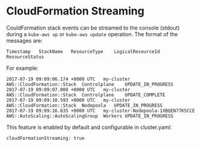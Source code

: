 # CloudFormation Streaming

CouldFormation stack events can be streamed to the console (stdout) during a `kube-aws up` or `kube-aws update` operation.
The format of the messages are:
```
Timestamp   StackName   ResourceType    LogicalResourceId   ResourceStatus
```
For example:
```
2017-07-19 09:09:06.174 +0000 UTC	my-cluster  AWS::CloudFormation::Stack	Controlplane	UPDATE_IN_PROGRESS
2017-07-19 09:09:07.008 +0000 UTC	my-cluster  AWS::CloudFormation::Stack	Controlplane	UPDATE_COMPLETE
2017-07-19 09:09:10.593 +0000 UTC	my-cluster  AWS::CloudFormation::Stack	Nodepoola	UPDATE_IN_PROGRESS
2017-07-19 09:09:16.635 +0000 UTC	my-cluster-Nodepoola-1XBQEN77K5CCE  AWS::AutoScaling::AutoScalingGroup	Workers	UPDATE_IN_PROGRESS
```

This feature is enabled by default and configurable in cluster.yaml:

```
cloudFormationStreaming: true
```
